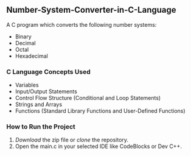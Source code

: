## Number-System-Converter-in-C-Language
A C program which converts the following number systems:
- Binary
- Decimal
- Octal
- Hexadecimal
      
### C Language Concepts Used
- Variables
- Input/Output Statements
- Control Flow Structure (Conditional and Loop Statements)
- Strings and Arrays
- Functions (Standard Library Functions and User-Defined Functions)

### How to Run the Project
1. *Download* the zip file or *clone* the repository.
2. Open the main.c in your selected IDE like CodeBlocks or Dev C++.
